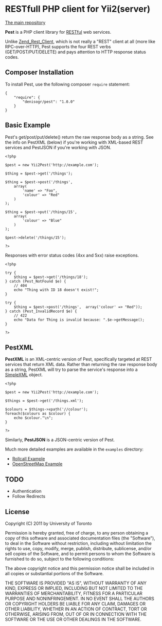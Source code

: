 RESTfull PHP client for Yii2(server)
====

[The main repository](https://github.com/educoder/pest)

**Pest** is a PHP client library for [RESTful](http://en.wikipedia.org/wiki/Representational_State_Transfer) 
web services.

Unlike [Zend_Rest_Client](http://framework.zend.com/manual/en/zend.rest.client.html), which is not 
really a "REST" client at all (more like RPC-over-HTTP), Pest supports the four REST verbs 
(GET/POST/PUT/DELETE) and pays attention to HTTP response status codes.

Composer Installation
------------

To install Pest, use the following composer `require` statement:
```
{
    "require": {
        "denisogr/pest": "1.0.0"
    }
}

```


Basic Example
-------------

Pest's get/post/put/delete() return the raw response body as a string.
See the info on PestXML (below) if you're working with XML-based REST services and
PestJSON if you're working with JSON.

    <?php

    $pest = new Yii2Pest('http://example.com');

    $thing = $pest->get('/things');

    $thing = $pest->post('/things', 
    	array(
    		'name' => "Foo",
    		'colour' => "Red"
    	)
    );

    $thing = $pest->put('/things/15',
    	array(
    		'colour' => "Blue"
    	)
    );

    $pest->delete('/things/15');

    ?>

Responses with error status codes (4xx and 5xx) raise exceptions.

    <?php

    try {
    	$thing = $pest->get('/things/18');
    } catch (Pest_NotFound $e) {
    	// 404
    	echo "Thing with ID 18 doesn't exist!";
    }

    try {
    	$thing = $pest->post('/things',  array('colour' => "Red"));
    } catch (Pest_InvalidRecord $e) {
    	// 422
    	echo "Data for Thing is invalid because: ".$e->getMessage();
    }

    ?>

PestXML
-------

**PestXML** is an XML-centric version of Pest, specifically targeted at REST services that 
return XML data. Rather than returning the raw response body as a string, PestXML will
try to parse the service's response into a [SimpleXML](http://php.net/manual/en/book.simplexml.php) object.

	<?php

	$pest = new Yii2Pest('http://example.com');

	$things = $pest->get('/things.xml');

	$colours = $things->xpath('//colour');
	foreach($colours as $colour) {
		echo $colour."\n";
	}

	?>

Similarly, **PestJSON** is a JSON-centric version of Pest.

Much more detailed examples are available in the `examples` directory:

* [Rollcall Example](http://github.com/educoder/pest/blob/master/examples/rollcall_example.php)
* [OpenStreetMap Example](http://github.com/educoder/pest/blob/master/examples/open_street_map_example.php)


TODO
----

* Authentication
* Follow Redirects


License
-------

Copyright (C) 2011 by University of Toronto

Permission is hereby granted, free of charge, to any person obtaining a copy
of this software and associated documentation files (the "Software"), to deal
in the Software without restriction, including without limitation the rights
to use, copy, modify, merge, publish, distribute, sublicense, and/or sell
copies of the Software, and to permit persons to whom the Software is
furnished to do so, subject to the following conditions:

The above copyright notice and this permission notice shall be included in
all copies or substantial portions of the Software.

THE SOFTWARE IS PROVIDED "AS IS", WITHOUT WARRANTY OF ANY KIND, EXPRESS OR
IMPLIED, INCLUDING BUT NOT LIMITED TO THE WARRANTIES OF MERCHANTABILITY,
FITNESS FOR A PARTICULAR PURPOSE AND NONINFRINGEMENT. IN NO EVENT SHALL THE
AUTHORS OR COPYRIGHT HOLDERS BE LIABLE FOR ANY CLAIM, DAMAGES OR OTHER
LIABILITY, WHETHER IN AN ACTION OF CONTRACT, TORT OR OTHERWISE, ARISING FROM,
OUT OF OR IN CONNECTION WITH THE SOFTWARE OR THE USE OR OTHER DEALINGS IN
THE SOFTWARE.
